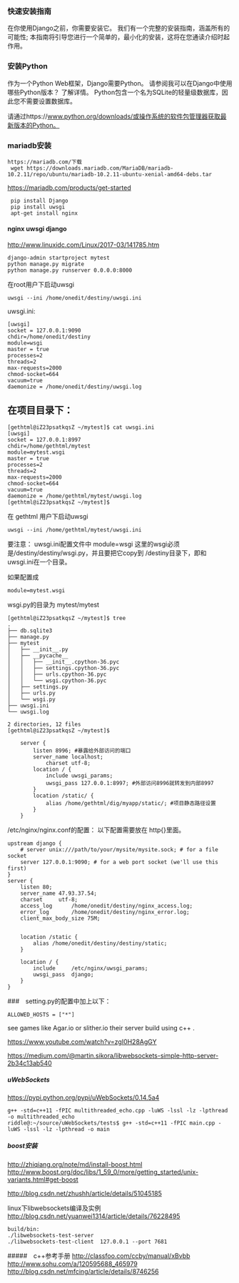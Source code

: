 ### 快速安装指南

在你使用Django之前，你需要安装它。 我们有一个完整的安装指南，涵盖所有的可能性; 本指南将引导您进行一个简单的，最小化的安装，这将在您通读介绍时起作用。

### 安装Python

作为一个Python Web框架，Django需要Python。 请参阅我可以在Django中使用哪些Python版本？ 了解详情。 Python包含一个名为SQLite的轻量级数据库，因此您不需要设置数据库。

请通过https://www.python.org/downloads/或操作系统的软件包管理器获取最新版本的Python。


### mariadb安装
```
https://mariadb.com/下载
 wget https://downloads.mariadb.com/MariaDB/mariadb-10.2.11/repo/ubuntu/mariadb-10.2.11-ubuntu-xenial-amd64-debs.tar
```
https://mariadb.com/products/get-started

```
 pip install Django
 pip install uwsgi
 apt-get install nginx

```
#### nginx uwsgi django
http://www.linuxidc.com/Linux/2017-03/141785.htm

```
django-admin startproject mytest
python manage.py migrate
python manage.py runserver 0.0.0.0:8000
```
在root用户下启动uwsgi
```
uwsgi --ini /home/onedit/destiny/uwsgi.ini
```
uwsgi.ini:
```
[uwsgi]
socket = 127.0.0.1:9090
chdir=/home/onedit/destiny
module=wsgi
master = true
processes=2
threads=2
max-requests=2000
chmod-socket=664
vacuum=true
daemonize = /home/onedit/destiny/uwsgi.log
```
## 在项目目录下：
```
[gethtml@iZ23psatkqsZ ~/mytest]$ cat uwsgi.ini
[uwsgi]
socket = 127.0.0.1:8997
chdir=/home/gethtml/mytest
module=mytest.wsgi
master = true
processes=2
threads=2
max-requests=2000
chmod-socket=664
vacuum=true
daemonize = /home/gethtml/mytest/uwsgi.log
[gethtml@iZ23psatkqsZ ~/mytest]$ 
```
在 gethtml 用户下启动uwsgi
```
uwsgi --ini /home/gethtml/mytest/uwsgi.ini
```

要注意：
uwsgi.ini配置文件中
module=wsgi
这里的wsgi必须是/destiny/destiny/wsgi.py，并且要把它copy到 /destiny目录下，即和uwsgi.ini在一个目录。


如果配置成 
```
module=mytest.wsgi
```
wsgi.py的目录为 mytest/mytest
```
[gethtml@iZ23psatkqsZ ~/mytest]$ tree
.
├── db.sqlite3
├── manage.py
├── mytest
│   ├── __init__.py
│   ├── __pycache__
│   │   ├── __init__.cpython-36.pyc
│   │   ├── settings.cpython-36.pyc
│   │   ├── urls.cpython-36.pyc
│   │   └── wsgi.cpython-36.pyc
│   ├── settings.py
│   ├── urls.py
│   └── wsgi.py
├── uwsgi.ini
└── uwsgi.log

2 directories, 12 files
[gethtml@iZ23psatkqsZ ~/mytest]$ 
```

```
    server {
        listen 8996; #暴露给外部访问的端口
        server_name localhost;
            charset utf-8;
        location / {
            include uwsgi_params;
            uwsgi_pass 127.0.0.1:8997; #外部访问8996就转发到内部8997
        }
        location /static/ {
            alias /home/gethtml/dig/myapp/static/; #项目静态路径设置
        }
    }
```


/etc/nginx/nginx.conf的配置：
以下配置需要放在  http{}里面。
```
upstream django {
    # server unix:///path/to/your/mysite/mysite.sock; # for a file socket
    server 127.0.0.1:9090; # for a web port socket (we'll use this first)
}
server {
    listen 80;
    server_name 47.93.37.54;
    charset     utf-8;
    access_log      /home/onedit/destiny/nginx_access.log;
    error_log       /home/onedit/destiny/nginx_error.log;
    client_max_body_size 75M;


    location /static {
        alias /home/onedit/destiny/destiny/static;
    }

    location / {
        include     /etc/nginx/uwsgi_params;
        uwsgi_pass  django;
    }
}
```
###　setting.py的配置中加上以下：
```
ALLOWED_HOSTS = ["*"]
```




see games like Agar.io or slither.io their server build using c++ .

https://www.youtube.com/watch?v=zgI0H28AgGY

https://medium.com/@martin.sikora/libwebsockets-simple-http-server-2b34c13ab540

##### uWebSockets
https://pypi.python.org/pypi/uWebSockets/0.14.5a4

```
g++ -std=c++11 -fPIC multithreaded_echo.cpp -luWS -lssl -lz -lpthread -o multithreaded_echo
riddle@:~/source/uWebSockets/tests$ g++ -std=c++11 -fPIC main.cpp -luWS -lssl -lz -lpthread -o main
```
##### boost安装
http://zhiqiang.org/note/md/install-boost.html
http://www.boost.org/doc/libs/1_59_0/more/getting_started/unix-variants.html#get-boost

http://blog.csdn.net/zhushh/article/details/51045185

linux下libwebsockets编译及实例
http://blog.csdn.net/yuanwei1314/article/details/76228495

```
build/bin:
./libwebsockets-test-server
./libwebsockets-test-client  127.0.0.1 --port 7681
```
#####　c++参考手册
http://classfoo.com/ccby/manual/xBvbb
http://www.sohu.com/a/120595688_465979
http://blog.csdn.net/mfcing/article/details/8746256
